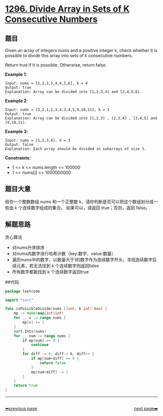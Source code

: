 # [1296. Divide Array in Sets of K Consecutive Numbers](https://leetcode.com/problems/divide-array-in-sets-of-k-consecutive-numbers/)

## 题目

Given an array of integers nums and a positive integer k, check whether it is possible to divide this array into sets of k consecutive numbers.

Return true if it is possible. Otherwise, return false.

**Example 1**:

    Input: nums = [1,2,3,3,4,4,5,6], k = 4
    Output: true
    Explanation: Array can be divided into [1,2,3,4] and [3,4,5,6].

**Example 2**:

    Input: nums = [3,2,1,2,3,4,3,4,5,9,10,11], k = 3
    Output: true
    Explanation: Array can be divided into [1,2,3] , [2,3,4] , [3,4,5] and [9,10,11].

**Example 3**:

    Input: nums = [1,2,3,4], k = 3
    Output: false
    Explanation: Each array should be divided in subarrays of size 3.

**Constraints:**

- 1 <= k <= nums.length <= 100000
- 1 <= nums[i] <= 1000000000

## 题目大意

给你一个整数数组 nums 和一个正整数 k，请你判断是否可以把这个数组划分成一些由 k 个连续数字组成的集合。
如果可以，请返回 true；否则，返回 false。

## 解题思路

贪心算法

- 对nums升序排序
- 对nums内数字进行哈希计数（key:数字，value:数量）
- 遍历nums中的数字，以数量大于1的数字作为连续数字开头，寻找连续数字后续元素，若无法找到 k 个连续数字则返回false
- 所有数字都能找到 k 个连续数字返回true

##代码

```go
package leetcode

import "sort"

func isPossibleDivide(nums []int, k int) bool {
	mp := make(map[int]int)
	for _, v := range nums {
		mp[v] += 1
	}
	sort.Ints(nums)
	for _, num := range nums {
		if mp[num] == 0 {
			continue
		}
		for diff := 0; diff < k; diff++ {
			if mp[num+diff] == 0 {
				return false
			}
			mp[num+diff] -= 1
		}
	}
	return true
}
```



----------------------------------------------
<div style="display: flex;justify-content: space-between;align-items: center;">
<p><a href="https://books.halfrost.com/leetcode/ChapterFour/1200~1299/1295.Find-Numbers-with-Even-Number-of-Digits/">⬅️previous page</a></p>
<p><a href="https://books.halfrost.com/leetcode/ChapterFour/1200~1299/1299.Replace-Elements-with-Greatest-Element-on-Right-Side/">next page➡️</a></p>
</div>
